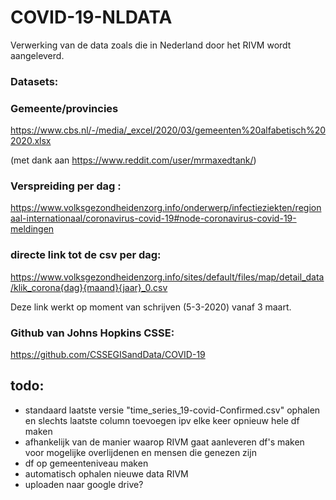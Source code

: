# COVID-19-NLDATA

Verwerking van de data zoals die in Nederland door het RIVM wordt aangeleverd.

### Datasets:


### Gemeente/provincies

https://www.cbs.nl/-/media/_excel/2020/03/gemeenten%20alfabetisch%202020.xlsx 

(met dank aan https://www.reddit.com/user/mrmaxedtank/)


### Verspreiding per dag :

https://www.volksgezondheidenzorg.info/onderwerp/infectieziekten/regionaal-internationaal/coronavirus-covid-19#node-coronavirus-covid-19-meldingen


### directe link tot de csv per dag:

https://www.volksgezondheidenzorg.info/sites/default/files/map/detail_data/klik_corona{dag}{maand}{jaar}_0.csv

Deze link werkt op moment van schrijven (5-3-2020) vanaf 3 maart. 

### Github van Johns Hopkins CSSE:

https://github.com/CSSEGISandData/COVID-19


## todo:
- standaard laatste versie "time_series_19-covid-Confirmed.csv" ophalen en slechts laatste column toevoegen ipv elke keer opnieuw hele df maken
- afhankelijk van de manier waarop RIVM gaat aanleveren df's maken voor mogelijke overlijdenen en mensen die genezen zijn
- df op gemeenteniveau maken
- automatisch ophalen nieuwe data RIVM
- uploaden naar google drive? 
